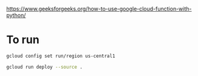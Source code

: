 https://www.geeksforgeeks.org/how-to-use-google-cloud-function-with-python/


 
# To run

```bash
gcloud config set run/region us-central1
```

```bash
gcloud run deploy --source . 
```
